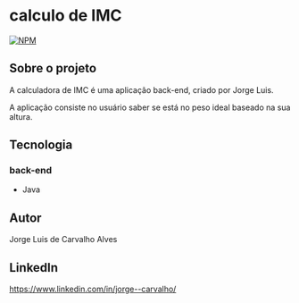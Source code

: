 # calculo de IMC
[![NPM](https://img.shields.io/npm/l/react)](https://github.com/IZUKUONE/Pokedex/blob/main/LICENSE) 

## Sobre o projeto 
A calculadora de IMC é uma aplicação back-end, criado por Jorge Luis.

A aplicação consiste no usuário saber se está no peso ideal baseado na sua altura.

## Tecnologia

### back-end
- Java

## Autor
Jorge Luis de Carvalho Alves

## LinkedIn
https://www.linkedin.com/in/jorge--carvalho/

